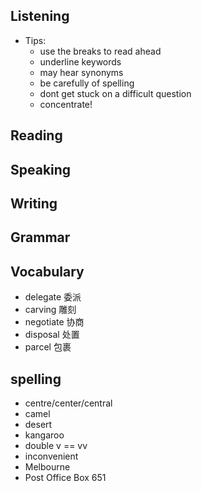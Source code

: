 ## Listening
- Tips:
  - use the breaks to read ahead
  - underline keywords
  - may hear synonyms
  - be carefully of spelling
  - dont get stuck on a difficult question
  - concentrate!
## Reading

## Speaking

## Writing

## Grammar

## Vocabulary
- delegate 委派
- carving 雕刻
- negotiate 协商
- disposal 处置
- parcel 包裹

## spelling
- centre/center/central
- camel
- desert
- kangaroo
- double v == vv
- inconvenient
- Melbourne
- Post Office Box 651
